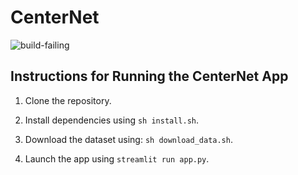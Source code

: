# CenterNet

<img src="https://github.com/soumik12345/centernet/workflows/centernet-badge/badge.svg" alt="build-failing">

## Instructions for Running the CenterNet App

1. Clone the repository.

2. Install dependencies using `sh install.sh`.
   
3. Download the dataset using: `sh download_data.sh`.
    
4. Launch the app using `streamlit run app.py`.
